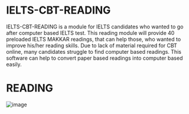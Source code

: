 # IELTS-CBT-READING
IELTS-CBT-READING is a module for IELTS candidates who wanted to go after computer based IELTS test. This reading module will provide 40 preloaded IELTS MAKKAR readings, that can help those, who wanted to improve his/her reading skills. Due to lack of material required for CBT online, many candidates struggle to find computer based readings. This software can help to convert paper based readings into computer based easily.   
# READING
![image](https://user-images.githubusercontent.com/37342043/119343610-4e604800-bcb4-11eb-87fc-683d6950b7b2.png)
